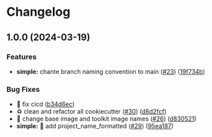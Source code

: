# Changelog

## 1.0.0 (2024-03-19)


### Features

* **simple:** chante branch naming convention to main ([#23](https://github.com/Foxon-Consulting/cookiecutter-modules/issues/23)) ([19f734b](https://github.com/Foxon-Consulting/cookiecutter-modules/commit/19f734b5c2d46397245163603ed99f38bb6bef1f))


### Bug Fixes

* :bug: fix cicd ([b34d6ec](https://github.com/Foxon-Consulting/cookiecutter-modules/commit/b34d6ec919db70dd6a61a531ae9db2f1a6c09744))
* :recycle: clean and refactor all cookiecutter ([#30](https://github.com/Foxon-Consulting/cookiecutter-modules/issues/30)) ([d8d2fcf](https://github.com/Foxon-Consulting/cookiecutter-modules/commit/d8d2fcf057733c2d4e2b95cc6e58afdd2bb357d1))
* :wrench: change base image and toolkit image names ([#26](https://github.com/Foxon-Consulting/cookiecutter-modules/issues/26)) ([d830521](https://github.com/Foxon-Consulting/cookiecutter-modules/commit/d830521e7e52e43ef79ff652d3e9276e9754b6cb))
* **simple:** :bug: add project_name_formatted ([#29](https://github.com/Foxon-Consulting/cookiecutter-modules/issues/29)) ([95ea187](https://github.com/Foxon-Consulting/cookiecutter-modules/commit/95ea187ba3e212b83a807d902da04de095340632))
